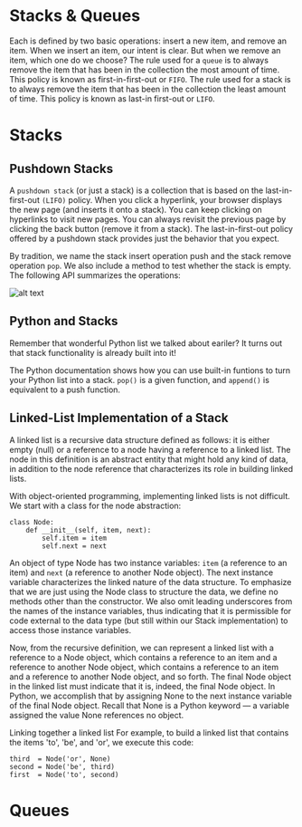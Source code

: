 # Stacks & Queues 


Each is defined by two basic operations: insert a new item, and remove an item. When we insert an item, our intent is clear. But when we remove an item, which one do we choose? The rule used for a ```queue``` is to always remove the item that has been in the collection the most amount of time. This policy is known as first-in-first-out or ```FIFO```. The rule used for a stack is to always remove the item that has been in the collection the least amount of time. This policy is known as last-in first-out or ```LIFO```.

# Stacks

## Pushdown Stacks 

A ```pushdown stack``` (or just a stack) is a collection that is based on the last-in-first-out ```(LIFO)``` policy. When you click a hyperlink, your browser displays the new page (and inserts it onto a stack). You can keep clicking on hyperlinks to visit new pages. You can always revisit the previous page by clicking the back button (remove it from a stack). The last-in-first-out policy offered by a pushdown stack provides just the behavior that you expect.

By tradition, we name the stack insert operation push and the stack remove operation ```pop```. We also include a method to test whether the stack is empty. The following API summarizes the operations:

![alt text][logo]

[logo]: https://introcs.cs.princeton.edu/python/43stack/images/StackApi.png "Stack Detail"

## Python and Stacks

Remember that wonderful Python list we talked about eariler? It turns out that stack functionality is already built into it! 

The Python documentation shows how you can use built-in funtions to turn your Python list into a stack. ```pop()``` is a given function, and ```append()``` is equivalent to a push function. 

## Linked-List Implementation of a Stack

A linked list is a recursive data structure defined as follows: it is either empty (null) or a reference to a node having a reference to a linked list. The node in this definition is an abstract entity that might hold any kind of data, in addition to the node reference that characterizes its role in building linked lists.

With object-oriented programming, implementing linked lists is not difficult. We start with a class for the node abstraction:

```
class Node:
    def __init__(self, item, next):
        self.item = item 
        self.next = next
```

An object of type Node has two instance variables: ```item``` (a reference to an item) and ```next``` (a reference to another Node object). The next instance variable characterizes the linked nature of the data structure. To emphasize that we are just using the Node class to structure the data, we define no methods other than the constructor. We also omit leading underscores from the names of the instance variables, thus indicating that it is permissible for code external to the data type (but still within our Stack implementation) to access those instance variables.

Now, from the recursive definition, we can represent a linked list with a reference to a Node object, which contains a reference to an item and a reference to another Node object, which contains a reference to an item and a reference to another Node object, and so forth. The final Node object in the linked list must indicate that it is, indeed, the final Node object. In Python, we accomplish that by assigning None to the next instance variable of the final Node object. Recall that None is a Python keyword — a variable assigned the value None references no object.

Linking together a linked list
For example, to build a linked list that contains the items 'to', 'be', and 'or', we execute this code:

```
third  = Node('or', None)
second = Node('be', third)
first  = Node('to', second)
```

# Queues